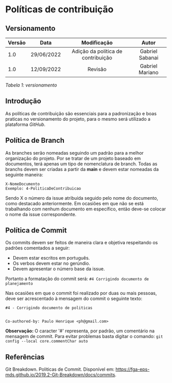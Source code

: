 # Políticas de contribuição
## Versionamento

| Versão | Data | Modificação | Autor |
|-|-|:-:|:-:|
| 1.0 | 29/06/2022 | Adição da política de contribuição | Gabriel Sabanai |
| 1.0 | 12/09/2022 | Revisão | Gabriel Mariano |

*Tabela 1: versionamento*

## Introdução
As políticas de contribuição são essenciais para a padronização e boas praticas no versionamento do projeto, para o mesmo será utilizado a plataforma _GitHub_.

## Política de Branch

As branches serão nomeadas seguindo um padrão para a melhor organização do projeto. Por se tratar de um projeto baseado em documentos, terá apenas um tipo de nomenclatura de branch. Todas as branchs devem ser criadas a partir da **main** e devem estar nomeadas da seguinte maneira:

``` 
X-NomeDocumento 
Exemplo: 4-PoliticaDeContribuicao
```

 Sendo X o número da issue atribuída seguido pelo nome do documento, como destacado anteriormente. Em ocasiões em que não se está trabalhando com nenhum documento em específico, então deve-se colocar o nome da issue correspondente.

## Política de Commit

Os commits devem ser feitos de maneira clara e objetiva respeitando os padrões comentados a seguir: 


* Devem estar escritos em português.
* Os verbos devem estar no gerúndio.
* Devem apresentar o número base da issue.


Portanto a formatação do commit será: ` #4 Corrigindo documento de planejamento `

Nas ocasiões em que o commit foi realizado por duas ou mais pessoas, deve ser acrescentado à mensagem do commit o seguinte texto: 

```
#4 - Corrigindo documento de politicas


Co-authored-by: Paulo Henrique <ph@gmail.com>
```

<b>Observação:</b> O caracter '#' representa, por padrão, um comentário na mensagem de commit. Para evitar problemas basta digitar o comando: `git config --local core.commentChar auto`

## Referências

Git Breakdown. Politicas de Commit. Disponível em: https://fga-eps-mds.github.io/2019.2-Git-Breakdown/docs/commits.